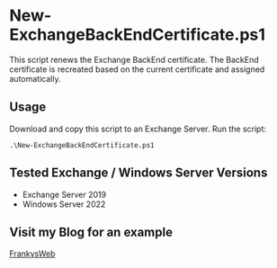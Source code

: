 # New-ExchangeBackEndCertificate.ps1

This script renews the Exchange BackEnd certificate. The BackEnd certificate is recreated based on the current certificate and assigned automatically.

## Usage

Download and copy this script to an Exchange Server.
Run the script:

```
.\New-ExchangeBackEndCertificate.ps1
```

## Tested Exchange / Windows Server Versions

- Exchange Server 2019
- Windows Server 2022

## Visit my Blog for an example
 
  [FrankysWeb](https://www.frankysweb.de/kleines-script-um-den-exchange-server-status-zu-ermitteln/)
